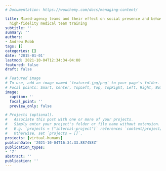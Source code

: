 ```yaml
---
# Documentation: https://wowchemy.com/docs/managing-content/

title: Mixed-agency teams and their effect on social presence and behavior during
  high-fidelity medical team training
subtitle: ''
summary: ''
authors:
- Andrew Robb
tags: []
categories: []
date: '2015-01-01'
lastmod: 2021-10-04T12:34:34-04:00
featured: false
draft: false

# Featured image
# To use, add an image named `featured.jpg/png` to your page's folder.
# Focal points: Smart, Center, TopLeft, Top, TopRight, Left, Right, BottomLeft, Bottom, BottomRight.
image:
  caption: ''
  focal_point: ''
  preview_only: false

# Projects (optional).
#   Associate this post with one or more of your projects.
#   Simply enter your project's folder or file name without extension.
#   E.g. `projects = ["internal-project"]` references `content/project/deep-learning/index.md`.
#   Otherwise, set `projects = []`.
projects: [virtual-humans]
publishDate: '2021-10-04T16:34:33.887458Z'
publication_types:
- '7'
abstract: ''
publication: ''
---
```

